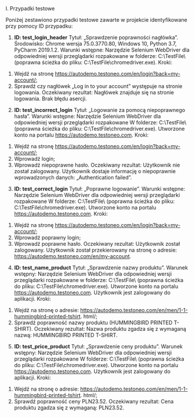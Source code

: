 I. Przypadki testowe

Poniżej zestawiono przypadki testowe zawarte w projekcie identyfikowane przy pomocy ID przypadku:
1) **ID: test_login_header**
Tytuł: „Sprawdzenie poprawności nagłówka”.
Środowisko: Chrome wersja 75.0.3770.80, Windows 10, Python 3.7, PyCharm 2019.1.2.
Warunki wstępne: Narzędzie Selenium WebDriver dla odpowiedniej wersji przeglądarki rozpakowane
w folderze: C:\TestFile\ (poprawna ścieżka do pliku: C:\TestFile\chromedriver.exe).
Kroki:
1. Wejdź na stronę https://autodemo.testoneo.com/en/login?back=my-account/;
2. Sprawdź czy nagłówek „Log in to your account” występuje na stronie logowania.
Oczekiwany rezultat:
Nagłówek znajduje się na stronie logowania. Brak błędu asercji.

2) **ID: test_incorrect_login**
Tytuł: „Logowanie za pomocą niepoprawnego hasła”.
Warunki wstępne: Narzędzie Selenium WebDriver dla odpowiedniej wersji przeglądarki rozpakowane
W folderze: C:\TestFile\ (poprawna ścieżka do pliku: C:\TestFile\chromedriver.exe). Utworzone konto
na portalu https://autodemo.testoneo.com.
Kroki:
1. Wejdź na stronę https://autodemo.testoneo.com/en/login?back=my-account/;
2. Wprowadź login;
3. Wprowadź niepoprawne hasło.
Oczekiwany rezultat:
Użytkownik nie został zalogowany. Użytkownik dostaje informację o niepoprawnie wprowadzonych
danych: „Authentication failed”.

3) **ID: test_correct_login**
Tytuł: „Poprawne logowanie”.
Warunki wstępne: Narzędzie Selenium WebDriver dla odpowiedniej wersji przeglądarki rozpakowane
W folderze: C:\TestFile\ (poprawna ścieżka do pliku: C:\TestFile\chromedriver.exe). Utworzone konto
na portalu https://autodemo.testoneo.com.
Kroki:
1. Wejdź na stronę https://autodemo.testoneo.com/en/login?back=my-account/;
2. Wprowadź poprawny login;
3. Wprowadź poprawne hasło.
Oczekiwany rezultat:
Użytkownik został zalogowany. Użytkownik został przekierowany na stronę o adresie:
https://autodemo.testoneo.com/en/my-account.

4) **ID: test_name_product**
Tytuł: „Sprawdzenie nazwy produktu”.
Warunek wstępny: Narzędzie Selenium WebDriver dla odpowiedniej wersji przeglądarki rozpakowane
w folderze: C:\TestFile\ (poprawna ścieżka do pliku: C:\TestFile\chromedriver.exe). Utworzone konto
na portalu https://autodemo.testoneo.com. Użytkownik jest zalogowany do aplikacji.
Kroki:
1. Wejdź na stronę o adresie: https://autodemo.testoneo.com/en/men/1-1-hummingbird-printed-tshirt.
html/;
2. Sprawdź poprawność nazwy produktu (HUMMINGBIRD PRINTED T-SHIRT).
Oczekiwany rezultat:
Nazwa produktu zgadza się z wymaganą nazwą: HUMMINGBIRD PRINTED T-SHIRT.

5) **ID: test_price_product**
Tytuł: „Sprawdzenie ceny produktu”.
Warunek wstępny: Narzędzie Selenium WebDriver dla odpowiedniej wersji przeglądarki rozpakowane
W folderze: C:\TestFile\ (poprawna ścieżka do pliku: C:\TestFile\chromedriver.exe). Utworzone konto
na portalu https://autodemo.testoneo.com. Użytkownik jest zalogowany do aplikacji.
Kroki:
1. Wejdź na stronę o adresie: https://autodemo.testoneo.com/en/men/1-1-hummingbird-printed-tshirt.
html/;
2. Sprawdź poprawność ceny PLN23.52.
Oczekiwany rezultat:
Cena produktu zgadza się z wymaganą: PLN23.52.

